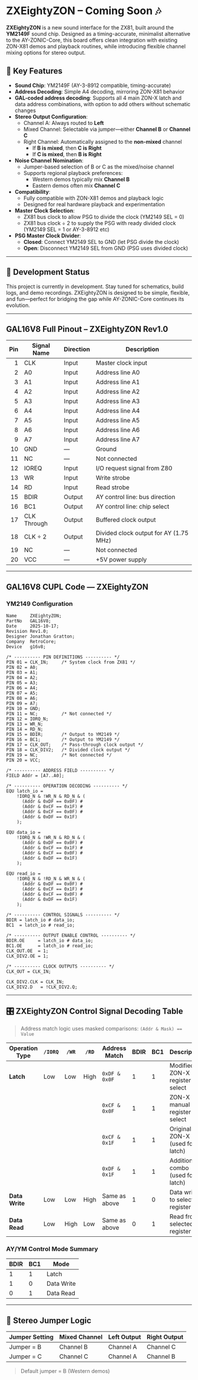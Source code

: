 # ZXEightyZON – Coming Soon 🎶

**ZXEightyZON** is a new sound interface for the ZX81, built around the **YM2149F** sound chip. Designed as a timing-accurate, minimalist alternative to the AY-ZONIC-Core, this board offers clean integration with existing ZON-X81 demos and playback routines, while introducing flexible channel mixing options for stereo output.

## 🔧 Key Features

- **Sound Chip**: YM2149F (AY-3-8912 compatible, timing-accurate)
- **Address Decoding**: Simple A4 decoding, mirroring ZON-X81 behavior
- **GAL-coded address decoding**: Supports all 4 main ZON-X latch and data address combinations, with option to add others without schematic changes
- **Stereo Output Configuration**:
  - Channel A: Always routed to **Left**
  - Mixed Channel: Selectable via jumper—either **Channel B** or **Channel C**
  - Right Channel: Automatically assigned to the **non-mixed** channel  
    - If **B is mixed**, then **C is Right**  
    - If **C is mixed**, then **B is Right**
- **Noise Channel Nomination**:
  - Jumper-based selection of B or C as the mixed/noise channel
  - Supports regional playback preferences:
    - Western demos typically mix **Channel B**
    - Eastern demos often mix **Channel C**
- **Compatibility**:
  - Fully compatible with ZON-X81 demos and playback logic
  - Designed for real hardware playback and experimentation
- **Master Clock Selection**:
  - ZX81 bus clock to allow PSG to divide the clock (YM2149 SEL = 0)
  - ZX81 bus clock ÷ 2 to supply the PSG with ready divided clock (YM2149 SEL = 1 or AY-3-8912 etc)
- **PSG Master Clock Divider**:
  - **Closed**: Connect YM2149 SEL to GND (let PSG divide the clock)
  - **Open**: Disconnect YM2149 SEL from GND (PSG uses divided clock)

---

## 🧪 Development Status

This project is currently in development. Stay tuned for schematics, build logs, and demo recordings. ZXEightyZON is designed to be simple, flexible, and fun—perfect for bridging the gap while AY-ZONIC-Core continues its evolution.

---

## GAL16V8 Full Pinout – ZXEightyZON Rev1.0

| **Pin** | **Signal Name**   | **Direction** | **Description**                                 |
|--------:|-------------------|---------------|-------------------------------------------------|
| 1       | CLK               | Input         | Master clock input                              |
| 2       | A0                | Input         | Address line A0                                 |
| 3       | A1                | Input         | Address line A1                                 |
| 4       | A2                | Input         | Address line A2                                 |
| 5       | A3                | Input         | Address line A3                                 |
| 6       | A4                | Input         | Address line A4                                 |
| 7       | A5                | Input         | Address line A5                                 |
| 8       | A6                | Input         | Address line A6                                 |
| 9       | A7                | Input         | Address line A7                                 |
| 10      | GND               | —             | Ground                                           |
| 11      | NC                | —             | Not connected                                    |
| 12      | IOREQ             | Input         | I/O request signal from Z80                     |
| 13      | WR                | Input         | Write strobe                                    |
| 14      | RD                | Input         | Read strobe                                     |
| 15      | BDIR              | Output        | AY control line: bus direction                  |
| 16      | BC1               | Output        | AY control line: chip select                    |
| 17      | CLK Through       | Output        | Buffered clock output                           |
| 18      | CLK ÷ 2           | Output        | Divided clock output for AY (1.75 MHz)          |
| 19      | NC                | —             | Not connected                                    |
| 20      | VCC               | —             | +5V power supply                                 |

---

## GAL16V8 CUPL Code — ZXEightyZON

### YM2149 Configuration
```cupl
Name     ZXEightyZON;
PartNo   GAL16V8;
Date     2025-10-17;
Revision Rev1.0;
Designer Jonathan Gratton;
Company  RetroCore;
Device   g16v8;

/* ---------- PIN DEFINITIONS ---------- */
PIN 01 = CLK_IN;     /* System clock from ZX81 */
PIN 02 = A0;
PIN 03 = A1;
PIN 04 = A2;
PIN 05 = A3;
PIN 06 = A4;
PIN 07 = A5;
PIN 08 = A6;
PIN 09 = A7;
PIN 10 = GND;
PIN 11 = NC;         /* Not connected */
PIN 12 = IORQ_N;
PIN 13 = WR_N;
PIN 14 = RD_N;
PIN 15 = BDIR;       /* Output to YM2149 */
PIN 16 = BC1;        /* Output to YM2149 */
PIN 17 = CLK_OUT;    /* Pass-through clock output */
PIN 18 = CLK_DIV2;   /* Divided clock output */
PIN 19 = NC;         /* Not connected */
PIN 20 = VCC;

/* ---------- ADDRESS FIELD ---------- */
FIELD Addr = [A7..A0];

/* ---------- OPERATION DECODING ---------- */
EQU latch_io =
    !IORQ_N & !WR_N & RD_N & (
      (Addr & 0xDF == 0x0F) #
      (Addr & 0xCF == 0x1F) #
      (Addr & 0xCF == 0x0F) #
      (Addr & 0xDF == 0x1F)
    );

EQU data_io =
    !IORQ_N & !WR_N & RD_N & (
      (Addr & 0xDF == 0x0F) #
      (Addr & 0xCF == 0x1F) #
      (Addr & 0xCF == 0x0F) #
      (Addr & 0xDF == 0x1F)
    );

EQU read_io =
    !IORQ_N & !RD_N & WR_N & (
      (Addr & 0xDF == 0x0F) #
      (Addr & 0xCF == 0x1F) #
      (Addr & 0xCF == 0x0F) #
      (Addr & 0xDF == 0x1F)
    );

/* ---------- CONTROL SIGNALS ---------- */
BDIR = latch_io # data_io;
BC1  = latch_io # read_io;

/* ---------- OUTPUT ENABLE CONTROL ---------- */
BDIR.OE     = latch_io # data_io;
BC1.OE      = latch_io # read_io;
CLK_OUT.OE  = 1;
CLK_DIV2.OE = 1;

/* ---------- CLOCK OUTPUTS ---------- */
CLK_OUT = CLK_IN;

CLK_DIV2.CLK = CLK_IN;
CLK_DIV2.D   = !CLK_DIV2.Q;
```

---

## 🎛️ ZXEightyZON Control Signal Decoding Table

> Address match logic uses masked comparisons: `(Addr & Mask) == Value`

| Operation Type | `/IORQ` | `/WR` | `/RD` | Address Match     | BDIR | BC1 | Description                          |
|----------------|---------|-------|-------|--------------------|------|-----|--------------------------------------|
| **Latch**      | Low     | Low   | High  | `0xDF & 0x0F`      | 1    | 1   | Modified ZON-X register select       |
|                |         |       |       | `0xCF & 0x0F`      | 1    | 1   | ZON-X manual register select         |
|                |         |       |       | `0xCF & 0x1F`      | 1    | 1   | Original ZON-X (used for latch)      |
|                |         |       |       | `0xDF & 0x1F`      | 1    | 1   | Additional combo (used for latch)    |
| **Data Write** | Low     | Low   | High  | Same as above      | 1    | 0   | Data write to selected register      |
| **Data Read**  | Low     | High  | Low   | Same as above      | 0    | 1   | Read from selected register          |

### AY/YM Control Mode Summary

| BDIR | BC1 | Mode        |
|------|-----|-------------|
| 1    | 1   | Latch       |
| 1    | 0   | Data Write  |
| 0    | 1   | Data Read   |

---

## 🔀 Stereo Jumper Logic

| Jumper Setting | Mixed Channel | Left Output | Right Output |
|----------------|----------------|-------------|--------------|
| Jumper = B     | Channel B      | Channel A   | Channel C    |
| Jumper = C     | Channel C      | Channel A   | Channel B    |

> Default jumper = B (Western demos)
